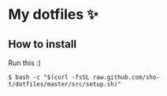 # My dotfiles :sparkles:

## How to install
Run this :)
```
$ bash -c "$(curl -fsSL raw.github.com/sho-t/dotfiles/master/src/setup.sh)"
```
